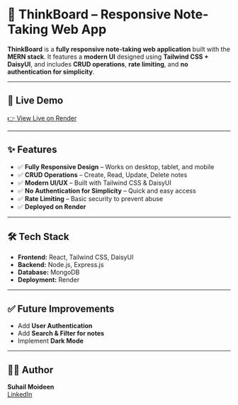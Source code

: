 # 📝 ThinkBoard – Responsive Note-Taking Web App  

**ThinkBoard** is a **fully responsive note-taking web application** built with the **MERN stack**. It features a **modern UI** designed using **Tailwind CSS + DaisyUI**, and includes **CRUD operations**, **rate limiting**, and **no authentication for simplicity**.  

---

## 🚀 Live Demo  
[👉 View Live on Render](https://suhails-thinkboard-if7d.onrender.com)  

---

## ✨ Features  
- ✅ **Fully Responsive Design** – Works on desktop, tablet, and mobile  
- ✅ **CRUD Operations** – Create, Read, Update, Delete notes  
- ✅ **Modern UI/UX** – Built with Tailwind CSS & DaisyUI  
- ✅ **No Authentication for Simplicity** – Quick and easy access  
- ✅ **Rate Limiting** – Basic security to prevent abuse  
- ✅ **Deployed on Render**  

---

## 🛠 Tech Stack  
- **Frontend:** React, Tailwind CSS, DaisyUI  
- **Backend:** Node.js, Express.js  
- **Database:** MongoDB  
- **Deployment:** Render  

---


## ✅ Future Improvements  
- Add **User Authentication**  
- Add **Search & Filter for notes**  
- Implement **Dark Mode**  

---

## 👨‍💻 Author  
**Suhail Moideen**  
[LinkedIn](https://www.linkedin.com/in/suhail-moideen-7099942a4/)  
